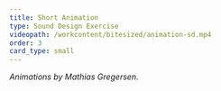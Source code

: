 ```yaml
---
title: Short Animation
type: Sound Design Exercise
videopath: /workcontent/bitesized/animation-sd.mp4
order: 3
card_type: small
---
```

*Animations by Mathias Gregersen.*